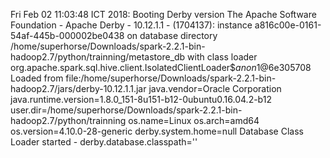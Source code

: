 Fri Feb 02 11:03:48 ICT 2018:
Booting Derby version The Apache Software Foundation - Apache Derby - 10.12.1.1 - (1704137): instance a816c00e-0161-54af-445b-000002be0438 
on database directory /home/superhorse/Downloads/spark-2.2.1-bin-hadoop2.7/python/trainning/metastore_db with class loader org.apache.spark.sql.hive.client.IsolatedClientLoader$$anon$1@6e305708 
Loaded from file:/home/superhorse/Downloads/spark-2.2.1-bin-hadoop2.7/jars/derby-10.12.1.1.jar
java.vendor=Oracle Corporation
java.runtime.version=1.8.0_151-8u151-b12-0ubuntu0.16.04.2-b12
user.dir=/home/superhorse/Downloads/spark-2.2.1-bin-hadoop2.7/python/trainning
os.name=Linux
os.arch=amd64
os.version=4.10.0-28-generic
derby.system.home=null
Database Class Loader started - derby.database.classpath=''
